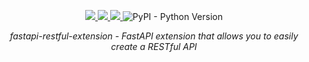 <p align="center">
    <a href="https://codecov.io/gh/maximshumilo/fastapi-restful-extension">
        <img src="https://codecov.io/gh/maximshumilo/fastapi-restful-extension/branch/master/graph/badge.svg?token=ZAU44DIGQJ"/>
    </a>
    <a href="https://github.com/maximshumilo/fastapi-restful-extension/actions?query=workflow%3ATest+event%3Apush+branch%3Amaster" target="_blank">
        <img src="https://github.com/maximshumilo/fastapi-restful-extension/actions/workflows/main.yml/badge.svg">
    </a>
    <a href="https://pypi.org/project/fastapi-restful-extension/" target="_blank">
        <img src="https://img.shields.io/pypi/v/fastapi-restful-extension?color=%2374c954">
    </a>
    <img alt="PyPI - Python Version" src="https://img.shields.io/pypi/pyversions/fastapi-restful-extension?color=%2378c55b">
</p>

<p align="center">
    <em>fastapi-restful-extension - FastAPI extension that allows you to easily create a RESTful API</em>
</p>
